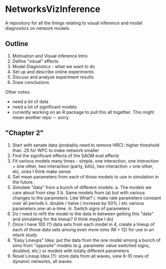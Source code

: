 # NetworksVizInference

A repository for all the things relating to visual inference and model diagnostics on network models. 

## Outline

1. Motivation and Visual inference Intro
2. Define "visual" effects 
3. Model Diagnostics - what we want to do
4. Set up and describe online experiments 
5. Discuss and analyze experiment results
6. Draw conclusions

Other notes: 

- need a lot of data 
- need a lot of significant models
- currently working on an R package to pull this all together. This might mean another repo -- sorry.

## "Chapter 2"

1. Start with senate data (probably need to remove HRC): higher threshold than .25 for WPC to make network smaller
2. Find the significant effects of the SAOM eval effects
3. Fit various models many times - simple, one interaction, one interaction + one other, two interaction (party, bills), two interaction + one other, etc, ones I think make sense
4. Get mean parameters from each of those models to use in simulation in the future. 
5. Simulate "data" from a bunch of different models: 
    a. The models we care about from step 3
    b. Same models from (a) but with various changes to the parameters. Like What? 
        i. make rate parameters constant over all periods
        ii. double / halve / increase by 50% / etc various parameters one-at-a-time.
        iii. Switch signs of parameters
6. Do I need to refit the model to the data in between getting this "data" and simulating for the lineup? (I think maybe I do)
7. Once I have 100 (?) data sets from each model in 4, create a lineup of each of those data sets among even more sims (M = 12) for use in an mturk study
8. "Easy Lineups" Idea: put the data from the one model among a bunch of sims from "opposite" models (e.g. parameter value switched signs, doubled, etc.) or models with totally different parameters 
9. Novel Lineup Idea (?): store data from all waves, view 6-10 rows of dynamic networks, all waves. 
